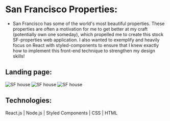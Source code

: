 # San Francisco Properties:
- San Francisco has some of the world's most beautiful properties. These properties are often a motivation for me to get better at my craft (potentially own one someday), which propelled me to create this stock SF-properties web application. I also wanted to exemplify and heavily focus on React with styled-components to ensure that I knew exactly how to implement this front-end technique to strengthen my design skills! 
## Landing page: 
![SF house](https://imgur.com/JXYmsyF.png)
![SF house](https://imgur.com/KsJb3Ud.png)
![SF house](https://imgur.com/lvOkprc.png)

## Technologies: 
React.js | Node.js | Styled Components | CSS | HTML